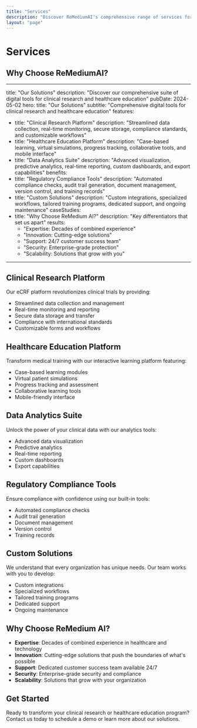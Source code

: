 ```yaml
---
title: "Services"
description: "Discover ReMediumAI's comprehensive range of services for clinical research and healthcare education."
layout: "page"
---
```


# Services

## Why Choose ReMediumAI?

---
title: "Our Solutions"
description: "Discover our comprehensive suite of digital tools for clinical research and healthcare education"
pubDate: 2024-05-02
hero:
  title: "Our Solutions"
  subtitle: "Comprehensive digital tools for clinical research and healthcare education"
features:
  - title: "Clinical Research Platform"
    description: "Streamlined data collection, real-time monitoring, secure storage, compliance standards, and customizable workflows"
  - title: "Healthcare Education Platform"
    description: "Case-based learning, virtual simulations, progress tracking, collaborative tools, and mobile interface"
  - title: "Data Analytics Suite"
    description: "Advanced visualization, predictive analytics, real-time reporting, custom dashboards, and export capabilities"
benefits:
  - title: "Regulatory Compliance Tools"
    description: "Automated compliance checks, audit trail generation, document management, version control, and training records"
  - title: "Custom Solutions"
    description: "Custom integrations, specialized workflows, tailored training programs, dedicated support, and ongoing maintenance"
caseStudies:
  - title: "Why Choose ReMedium AI?"
    description: "Key differentiators that set us apart"
    results:
      - "Expertise: Decades of combined experience"
      - "Innovation: Cutting-edge solutions"
      - "Support: 24/7 customer success team"
      - "Security: Enterprise-grade protection"
      - "Scalability: Solutions that grow with you"
---

## Clinical Research Platform

Our eCRF platform revolutionizes clinical trials by providing:
- Streamlined data collection and management
- Real-time monitoring and reporting
- Secure data storage and transfer
- Compliance with international standards
- Customizable forms and workflows

## Healthcare Education Platform

Transform medical training with our interactive learning platform featuring:
- Case-based learning modules
- Virtual patient simulations
- Progress tracking and assessment
- Collaborative learning tools
- Mobile-friendly interface

## Data Analytics Suite

Unlock the power of your clinical data with our analytics tools:
- Advanced data visualization
- Predictive analytics
- Real-time reporting
- Custom dashboards
- Export capabilities

## Regulatory Compliance Tools

Ensure compliance with confidence using our built-in tools:
- Automated compliance checks
- Audit trail generation
- Document management
- Version control
- Training records

## Custom Solutions

We understand that every organization has unique needs. Our team works with you to develop:
- Custom integrations
- Specialized workflows
- Tailored training programs
- Dedicated support
- Ongoing maintenance

## Why Choose ReMedium AI?

- **Expertise**: Decades of combined experience in healthcare and technology
- **Innovation**: Cutting-edge solutions that push the boundaries of what's possible
- **Support**: Dedicated customer success team available 24/7
- **Security**: Enterprise-grade security and compliance
- **Scalability**: Solutions that grow with your organization

## Get Started

Ready to transform your clinical research or healthcare education program? Contact us today to schedule a demo or learn more about our solutions. 
 